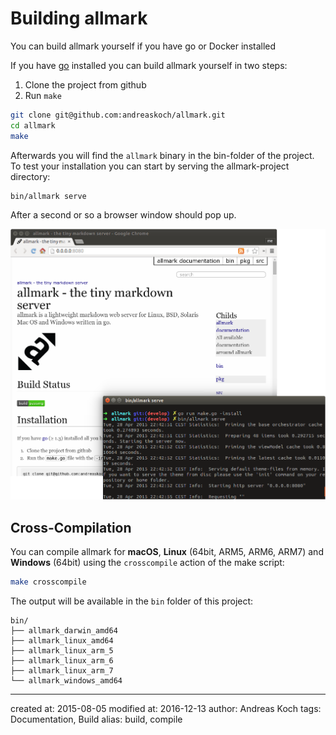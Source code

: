 # Building allmark

You can build allmark yourself if you have go or Docker installed

If you have [go](https://golang.org/dl/) installed you can build allmark yourself in two steps:

1. Clone the project from github
2. Run `make`

```bash
git clone git@github.com:andreaskoch/allmark.git
cd allmark
make
```

Afterwards you will find the `allmark` binary in the bin-folder of the project. To test your installation you can start by serving the allmark-project directory:

```bash
bin/allmark serve
```

After a second or so a browser window should pop up.

![Screenshot: Testing the allmark server on the allmark-project directory](files/screenshot-allmark-test-run-on-project-folder.png)

## Cross-Compilation

You can compile allmark for **macOS**, **Linux** (64bit, ARM5, ARM6, ARM7) and **Windows** (64bit) using the `crosscompile` action of the make script:

```bash
make crosscompile
```

The output will be available in the `bin` folder of this project:

```
bin/
├── allmark_darwin_amd64
├── allmark_linux_amd64
├── allmark_linux_arm_5
├── allmark_linux_arm_6
├── allmark_linux_arm_7
└── allmark_windows_amd64

```

---

created at: 2015-08-05
modified at: 2016-12-13
author: Andreas Koch
tags: Documentation, Build
alias: build, compile
